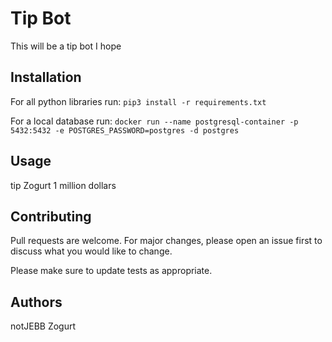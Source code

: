 # Tip Bot

This will be a tip bot I hope

## Installation

For all python libraries run: 
  `pip3 install -r requirements.txt`

For a local database run: 
  `docker run --name postgresql-container -p 5432:5432 -e POSTGRES_PASSWORD=postgres -d postgres`

## Usage

tip Zogurt 1 million dollars

## Contributing
Pull requests are welcome. For major changes, please open an issue first to discuss what you would like to change.

Please make sure to update tests as appropriate.

## Authors
notJEBB
Zogurt
